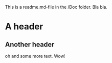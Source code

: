 This is a readme.md-file in the /Doc folder. Bla bla.

# A header

## Another header

oh and some more text. Wow!
